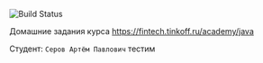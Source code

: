 ![Build Status](https://github.com/artseroff/Tinkoff-Java-hw/actions/workflows/build.yml/badge.svg)

Домашние задания курса https://fintech.tinkoff.ru/academy/java

Студент: `Серов Артём Павлович`
тестим
